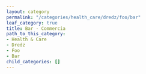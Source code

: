 ```yaml
---
layout: category
permalink: "/categories/health_care/dredz/foo/bar"
leaf_category: true
title: Bar - Commercia
path_to_this_category:
- Health & Care
- Dredz
- Foo
- Bar
child_categories: []
---
```

